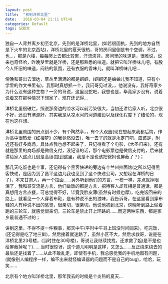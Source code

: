 ```yaml
---
layout: post
title:  "初到洋桥北里"
date:   2016-03-04 21:11 UTC+8
categories: Default
tags: 记叙文 
---
```


独自一人背井离乡初至北京，先到的是洋桥北里，(如若很固执，先到的地方自然是下火车的北京西站)，洋桥北里的夏天很热，哥的房间里倒是有个空调，不过，也…，那是六楼，每每爬上去都比较累，汗流浃背。房间里的味道是，很难说，说来也奇怪哈，昨晚梦里就是洋桥，还是那熟悉的味道。就把它叫洋桥味儿吧，有股今人怀旧的味道，闷热的氛围，还有衣服的香味儿，就叫洋桥味儿吧…

傍晚和哥出去溜达，草丛里满满的都是蝈蝈，(蝈蝈还是蛐蛐儿我不知道，只有小学里的作文书里有)，我那时真想抓一个，我问哥见过没，，他说没有，我好奇家乡为什么没有这种生物？一旁的哥说，这里没蛇吧，我想也是，毕竟家乡没有，说着说着又在那种情况下想家了，现在还记得…

洋桥北里很破烂，照说那旁边的凉水河以前污染很大，当初还讲给家人听，北京很不好，还没有渭源好，其实我是从凉水河的河道建设以及绿化程度下了结论的，现在也这样想。

洋桥北里周围的景点倒不少，有个陶然亭，，有个大观园(现在想起来我都后悔，作为高中很热爱《红楼梦》的我竟然没去)，唯一去了的就是永定门吧，应该是，附近还有好多商场，具体点我也想不起来了，只记得看了个电影，《大圣归来》，还有就是那里的商场都是微信支付，没记错的话，那个电影票也是微信支付的，后来就讲给家人这点儿倒是高级(提到这里，我是不是也该把爸妈也屏蔽了？)；

那几天吃饭也是个事，还记得有个黑客快递的旁边有个兰州拉面馆(之所以记得黑客快递，是因为到了昌平这边儿我也见到了这个快递公司，又想起在洋桥的日子)，本来甘肃人，再一个拉面……另外听到他们的方言，一模一样，差点就掉眼泪了，我和哥交流是方言，他们做饭的都是方言，招待客人却互相是普通话，那是真想用方言点餐，可总觉得不好，毕竟我脸皮薄(虽然有时候也厚)，吃完饭回来的路上，就看见一个人穿着布鞋，是有种说不出的滋味，我告诉哥，在这里看到穿布鞋的人有种说不出的感觉，很亲切，很亲切。他说他初到北京，傍晚听到路上偷着跑的三轮车，就感觉很亲切，三轮车是禁止开上环路的……而这两种东西，都是家乡最普通不过的；

讲到这里，不得不提一件糗事，那天中午(平时中午哥上班没时间回来)，吃完饭，(还记得是吃了地三鲜)，然后接着就迷路了，虽然小区不大，然后求救哥，说是在洋桥北里23号楼，(当时住在30号楼)，哥说让我继续找找，还求救了姐(是不是也给屏蔽掉呢？)……当时很惊讶，这个道儿明明是这样，又怎么……反正绕来绕去的最后还是找着了……从此不敢乱走，即使有手机，我总感觉我的手机地图有问题，(就像别人编程序一样，编不出来就怪编译器的问题而不是自己的bug)，哈哈，玩笑……

北京有个地方叫洋桥北里，那年我去的时候是个炎热的夏天…